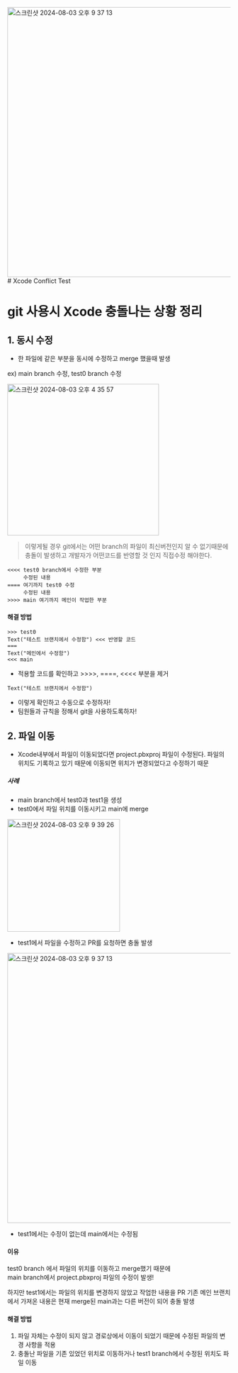 <img width="609" alt="스크린샷 2024-08-03 오후 9 37 13" src="https://github.com/user-attachments/assets/952d5a03-71b1-4342-a76e-09b65ce95ca8"># Xcode Conflict Test

# git 사용시 Xcode 충돌나는 상황 정리

## 1. 동시 수정
- 한 파일에 같은 부분을 동시에 수정하고 merge 했을때 발생   

ex) main branch 수정, test0 branch 수정
   
  <img width="342" alt="스크린샷 2024-08-03 오후 4 35 57" src="https://github.com/user-attachments/assets/ff678340-1622-4673-a27f-21517ae91407">

> 이렇게될 경우 git에서는 어떤 branch의 파일이 최신버전인지 알 수 없기때문에 충돌이 발생하고 개발자가 어떤코드를 반영할 것 인지 직접수정 해야한다.

```
<<<< test0 branch에서 수정한 부분
     수정된 내용
==== 여기까지 test0 수정
     수정된 내용
>>>> main 여기까지 메인이 작업한 부분
```
#### 해결 방법
```
>>> test0
Text("테스트 브랜치에서 수정함") <<< 반영할 코드
===
Text("메인에서 수정함")
<<< main
```
- 적용할 코드를 확인하고 >>>>, ====, <<<< 부분을 제거
```
Text("테스트 브랜치에서 수정함") 
```
- 이렇게 확인하고 수동으로 수정하자!
- 팀원들과 규칙을 정해서 git을 사용하도록하자!

## 2. 파일 이동
- Xcode내부에서 파일이 이동되었다면 project.pbxproj 파일이 수정된다.
파일의 위치도 기록하고 있기 때문에 이동되면 위치가 변경되었다고 수정하기 때문

##### 사례
- main branch에서 test0과 test1을 생성
- test0에서 파일 위치를 이동시키고 main에 merge
<img width="254" alt="스크린샷 2024-08-03 오후 9 39 26" src="https://github.com/user-attachments/assets/3f1dc130-c8cc-4859-8532-968f938e55df">

- test1에서 파일을 수정하고 PR를 요청하면 충돌 발생
<img width="609" alt="스크린샷 2024-08-03 오후 9 37 13" src="https://github.com/user-attachments/assets/dcfc8e3d-26bd-4d1b-ae01-267b7b0fb366">

- test1에서는 수정이 없는데 main에서는 수정됨

#### 이유
test0 branch 에서 파일의 위치를 이동하고 merge했기 때문에   
main branch에서 project.pbxproj 파일의 수정이 발생!

하지만 test1에서는 파일의 위치를 변경하지 않았고 작업한 내용을 PR
기존 메인 브랜치에서 가져온 내용은 현재 merge된 main과는 다른 버전이 되어 충돌 발생

#### 해결 방법
1. 파일 자체는 수정이 되지 않고 경로상에서 이동이 되었기 때문에 수정된 파일의 변경 사항을 적용
2. 충돌난 파일을 기존 있었던 위치로 이동하거나 test1 branch에서 수정된 위치도 파일 이동

